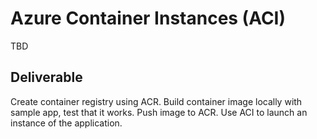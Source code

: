 # Azure Container Instances (ACI)

TBD

## Deliverable

Create container registry using ACR. Build container image locally with sample app, test that it works. Push image to ACR. Use ACI to launch an instance of the application.
